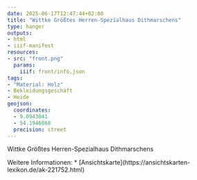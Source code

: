 ```yaml
---
date: 2025-06-17T12:47:44+02:00
title: "Wittke Größtes Herren-Spezialhaus Dithmarschens"
type: hanger
outputs:
- html
- iiif-manifest
resources:
- src: "front.png"
  params:
    iiif: front/info.json
tags:
- "Material: Holz"
- Bekleidungsgeschäft
- Heide
geojson:
  coordinates:
  - 9.0943041
  - 54.1946868
  precision: street
---
```

Wittke Größtes Herren-Spezialhaus Dithmarschens

<div class="notes">
Weitere Informationen:
* [Ansichtskarte](https://ansichtskarten-lexikon.de/ak-221752.html)
</div>

